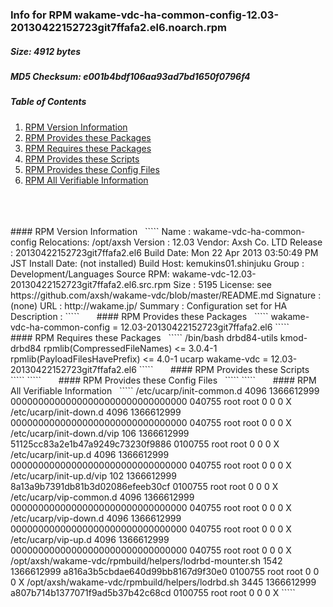 ### Info for RPM wakame-vdc-ha-common-config-12.03-20130422152723git7ffafa2.el6.noarch.rpm  
##### Size: 4912 bytes  
##### MD5 Checksum: e001b4bdf106aa93ad7bd1650f0796f4  
##### Table of Contents  
1. [RPM Version Information](#version)  
2. [RPM Provides these Packages ](#provides)  
3. [RPM Requires these Packages](#requires)  
4. [RPM Provides these Scripts](#scripts)  
5. [RPM Provides these Config Files](#config)  
6. [RPM All Verifiable Information](#verifiable)  
&nbsp;  
&nbsp;  
&nbsp;  
<a name="version" />
#### RPM Version Information  
&nbsp;  
`````  
Name        : wakame-vdc-ha-common-config  Relocations: /opt/axsh 
Version     : 12.03                             Vendor: Axsh Co. LTD <dev@axsh.net>
Release     : 20130422152723git7ffafa2.el6   Build Date: Mon 22 Apr 2013 03:50:49 PM JST
Install Date: (not installed)               Build Host: kemukins01.shinjuku
Group       : Development/Languages         Source RPM: wakame-vdc-12.03-20130422152723git7ffafa2.el6.src.rpm
Size        : 5195                             License: see https://github.com/axsh/wakame-vdc/blob/master/README.md
Signature   : (none)
URL         : http://wakame.jp/
Summary     : Configuration set for HA
Description :
<insert long description, indented with spaces>
`````  
&nbsp;  
&nbsp;  
&nbsp;  
<a name="provides" />
#### RPM Provides these Packages  
&nbsp;  
`````  
wakame-vdc-ha-common-config = 12.03-20130422152723git7ffafa2.el6
`````  
&nbsp;  
&nbsp;  
&nbsp;  
<a name="requires" />
#### RPM Requires these Packages  
&nbsp;  
`````  
/bin/bash  
drbd84-utils  
kmod-drbd84  
rpmlib(CompressedFileNames) <= 3.0.4-1
rpmlib(PayloadFilesHavePrefix) <= 4.0-1
ucarp  
wakame-vdc = 12.03-20130422152723git7ffafa2.el6
`````  
&nbsp;  
&nbsp;  
&nbsp;  
<a name="scripts" />
#### RPM Provides these Scripts  
&nbsp;  
`````  
`````  
&nbsp;  
&nbsp;  
&nbsp;  
<a name="config" />
#### RPM Provides these Config Files  
&nbsp;  
`````  
`````  
&nbsp;  
&nbsp;  
&nbsp;  
<a name="verifiable" />
#### RPM All Verifiable Information  
&nbsp;  
`````  
/etc/ucarp/init-common.d 4096 1366612999 00000000000000000000000000000000 040755 root root 0 0 0 X
/etc/ucarp/init-down.d 4096 1366612999 00000000000000000000000000000000 040755 root root 0 0 0 X
/etc/ucarp/init-down.d/vip 106 1366612999 51125cc83a2e1b47a9249c73230f9886 0100755 root root 0 0 0 X
/etc/ucarp/init-up.d 4096 1366612999 00000000000000000000000000000000 040755 root root 0 0 0 X
/etc/ucarp/init-up.d/vip 102 1366612999 8a13a9b7391db81b3d02086efeeb30cf 0100755 root root 0 0 0 X
/etc/ucarp/vip-common.d 4096 1366612999 00000000000000000000000000000000 040755 root root 0 0 0 X
/etc/ucarp/vip-down.d 4096 1366612999 00000000000000000000000000000000 040755 root root 0 0 0 X
/etc/ucarp/vip-up.d 4096 1366612999 00000000000000000000000000000000 040755 root root 0 0 0 X
/opt/axsh/wakame-vdc/rpmbuild/helpers/lodrbd-mounter.sh 1542 1366612999 a816a3b5cbdae640d99bb8167d9f30e0 0100755 root root 0 0 0 X
/opt/axsh/wakame-vdc/rpmbuild/helpers/lodrbd.sh 3445 1366612999 a807b714b1377071f9ad5b37b42c68cd 0100755 root root 0 0 0 X
`````  
&nbsp;  
